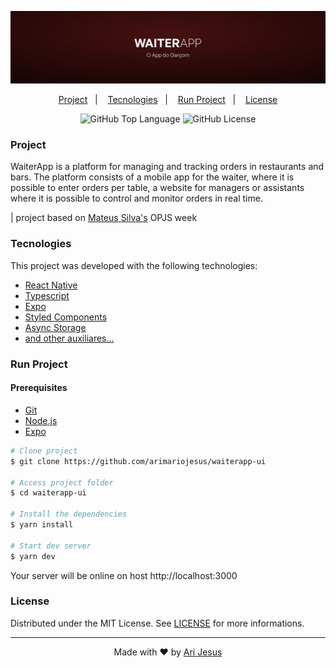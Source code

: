 ![WAITERAPP BANNER](./.github/banner.png)

<p align="center">
  <a href="#project">Project</a>&nbsp;&nbsp;&nbsp;|&nbsp;&nbsp;&nbsp;
  <a href="#tecnologies">Tecnologies</a>&nbsp;&nbsp;&nbsp;|&nbsp;&nbsp;&nbsp;
  <a href="#run-project">Run Project</a>&nbsp;&nbsp;&nbsp;|&nbsp;&nbsp;&nbsp;
  <a href="#license">License</a>
</p>

<p align="center">
  <img alt="GitHub Top Language" src="https://img.shields.io/github/languages/top/arimariojesus/waiterapp-mobile?style=flat-square" />
  <img alt="GitHub License" src="https://img.shields.io/github/license/arimariojesus/waiterapp-mobile?style=flat-square" />
</p>

### Project

WaiterApp is a platform for managing and tracking orders in restaurants and bars. The platform consists of a mobile app for the waiter, where it is possible to enter orders per table, a website for managers or assistants where it is possible to control and monitor orders in real time.

| project based on [Mateus Silva's](https://github.com/maateusilva) OPJS week

### Tecnologies

This project was developed with the following technologies:

- [React Native](https://reactnative.dev/)
- [Typescript](https://www.typescriptlang.org/)
- [Expo](https://expo.dev/)
- [Styled Components](https://styled-components.com/)
- [Async Storage](https://react-native-async-storage.github.io/async-storage/docs/usage/)
- [and other auxiliares...](./package.json#L13)

### Run Project

#### Prerequisites

- [Git](https://git-scm.com/)
- [Node.js](https://nodejs.org/en/)
- [Expo](https://docs.expo.dev/get-started/installation/)

```bash
# Clone project
$ git clone https://github.com/arimariojesus/waiterapp-ui

# Access project folder
$ cd waiterapp-ui

# Install the dependencies
$ yarn install

# Start dev server
$ yarn dev
```

Your server will be online on host http://localhost:3000

### License

Distributed under the MIT License. See [LICENSE](./LICENSE) for more informations.

---

<p align="center">
  Made with ❤ by <a href="https://www.linkedin.com/in/arimario-jesus">Ari Jesus</a>
</p>
